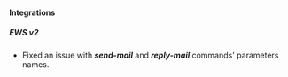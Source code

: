 
#### Integrations
##### EWS v2
- Fixed an issue with ***send-mail*** and ***reply-mail*** commands' parameters names.